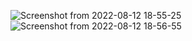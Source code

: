 ![Screenshot from 2022-08-12 18-55-25](https://user-images.githubusercontent.com/102297210/184363303-e488eb6b-db58-4c38-b4ad-9c9b22129625.png)
![Screenshot from 2022-08-12 18-56-55](https://user-images.githubusercontent.com/102297210/184363424-69d39e47-2631-4d62-9f4d-2115bac153fe.png)
